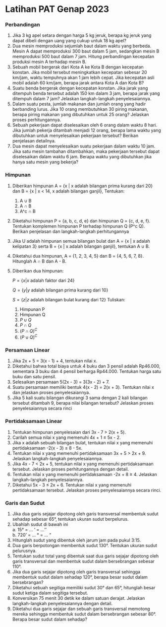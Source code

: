 # Latihan PAT Genap 2023


### Perbandingan

1. Jika 3 kg apel setara dengan harga 5 kg jeruk, berapa kg jeruk yang dapat dibeli dengan uang yang cukup untuk 18 kg apel?
2. Dua mesin memproduksi sejumlah baut dalam waktu yang berbeda. Mesin A dapat memproduksi 300 baut dalam 5 jam, sedangkan mesin B memproduksi 500 baut dalam 7 jam. Hitung perbandingan kecepatan produksi mesin A terhadap mesin B.
3. Sebuah mobil bergerak dari Kota A ke Kota B dengan kecepatan konstan. Jika mobil tersebut meningkatkan kecepatan sebesar 20 km/jam, waktu tempuhnya akan 1 jam lebih cepat. Jika kecepatan asli mobil adalah 60 km/jam, berapa jarak antara Kota A dan Kota B?
4. Suatu benda bergerak dengan kecepatan konstan. Jika jarak yang ditempuh benda tersebut adalah 150 km dalam 3 jam, berapa jarak yang ditempuh dalam 7 jam? Jelaskan langkah-langkah penyelesaiannya.
5. Dalam suatu pesta, jumlah makanan dan jumlah orang yang hadir berbanding lurus. Jika 10 orang membutuhkan 30 piring makanan, berapa piring makanan yang dibutuhkan untuk 25 orang? Jelaskan proses perhitungannya.
6. Sebuah pekerjaan dapat diselesaikan oleh 6 orang dalam waktu 8 hari. Jika jumlah pekerja ditambah menjadi 12 orang, berapa lama waktu yang dibutuhkan untuk menyelesaikan pekerjaan tersebut? Berikan penjelasan detailnya.
7. Dua mesin dapat menyelesaikan suatu pekerjaan dalam waktu 10 jam. Jika satu mesin tambahan ditambahkan, maka pekerjaan tersebut dapat diselesaikan dalam waktu 6 jam. Berapa waktu yang dibutuhkan jika hanya satu mesin yang bekerja?

### Himpunan

1. Diberikan himpunan A = {x | x adalah bilangan prima kurang dari 20} dan B = {x | x < 14, x adalah bilangan ganjil}, Tentukan:
    1. A ∪ B
    2. A ∩ B
    3. A^c ∩ B
2. Diketahui himpunan P = {a, b, c, d, e} dan himpunan Q = {c, d, e, f}. Tentukan komplemen himpunan P terhadap himpunan Q (P^c Q). Berikan penjelasan dan langkah-langkah perhitungannya
3. Jika U adalah himpunan semua bilangan bulat dan A = {x | x adalah kelipatan 3} serta B = {x | x adalah bilangan ganjil}, tentukan A ∪ B.
4. Diketahui dua himpunan, A = {1, 2, 3, 4, 5} dan B = {4, 5, 6, 7, 8}. Hitunglah A ∩ B dan A - B.
5. Diberikan dua himpunan:
    
    $P = \{x | x \text{ adalah faktor dari } 24\}$
    
    $Q = \{y | y \text{ adalah bilangan prima kurang dari } 10\}$
    
    $S = \{z | z \text{ adalah bilangan bulat kurang dari } 12\}$
    Tuliskan:
    
    1. Himpunan P
    2. Himpunan Q
    3. $P \cup Q$
    4. $P \cap Q$
    5. $(P \cap Q)^C$
    6. $(P \cup Q)^C$

### Persamaan Linear

1. Jika 2x + 5 = 3(x - 1) + 4, tentukan nilai x.
2. Diketahui bahwa total biaya untuk 4 buku dan 3 pensil adalah Rp46.000, sementara 3 buku dan 4 pensil berharga Rp44.000. Tentukan harga satu buku dan satu pensil.
3. Selesaikan persamaan 5(2x - 3) = 3(3x - 2) + 7.
4. Suatu persamaan memiliki bentuk 4(x - 2) = 2(x + 3). Tentukan nilai x dan jelaskan proses penyelesaiannya.
5. Jika 5 kali suatu bilangan dikurangi 3 sama dengan 2 kali bilangan tersebut ditambah 9, berapa nilai bilangan tersebut? Jelaskan proses penyelesaiannya secara rinci

### Pertidaksamaan Linear

1. Tentukan himpunan penyelesaian dari 3x - 7 > 2(x + 5).
2. Carilah semua nilai x yang memenuhi 4x + 1 ≤ 5x - 2.
3. Jika x adalah sebuah bilangan bulat, tentukan nilai x yang memenuhi pertidaksamaan -2(x - 3) ≤ 8 - 5x.
4. Tentukan nilai x yang memenuhi pertidaksamaan 3x + 5 > 2x + 9. Jelaskan langkah-langkah penyelesaiannya.
5. Jika 4x - 7 < 2x + 5, tentukan nilai x yang memenuhi pertidaksamaan tersebut. Jelaskan proses perhitungannya dengan detail.
6. Tentukan nilai x yang memenuhi pertidaksamaan -2x + 8 ≥ 4. Jelaskan langkah-langkah penyelesaiannya.
7. Diketahui 5x - 3 ≤ 2x + 6. Tentukan nilai x yang memenuhi pertidaksamaan tersebut. Jelaskan proses penyelesaiannya secara rinci.

### Garis dan Sudut

1. Jika dua garis sejajar dipotong oleh garis transversal membentuk sudut sehadap sebesar 65°, tentukan ukuran sudut berpelurus.
2. Ubahlah sudut di bawah ini <br>
    a. 15° = … ‘ = …‘’ <br>
    b. 720’ = … ° = … “ <br>
3. Hitunglah sudut yang dibentuk oleh jarum jam pada pukul 3:15.
4. Dua garis berpotongan membentuk sudut 130°. Tentukan ukuran sudut pelurusnya.
5. Tentukan sudut total yang dibentuk saat dua garis sejajar dipotong oleh garis transversal dan membentuk sudut dalam bersebrangan sebesar 110°.
6. Jika dua garis sejajar dipotong oleh garis transversal sehingga membentuk sudut dalam sehadap 120°, berapa besar sudut dalam bersebrangan?
7. Diketahui sebuah segitiga memiliki sudut 30° dan 65°, hitunglah besar sudut ketiga dalam segitiga tersebut.
8. Konversikan 75 menit 30 detik ke dalam satuan derajat. Jelaskan langkah-langkah penyelesaiannya dengan detail.
9. Diketahui dua garis sejajar dan sebuah garis transversal memotong mereka sehingga membentuk sudut dalam bersebrangan sebesar 80°. Berapa besar sudut dalam sehadap?